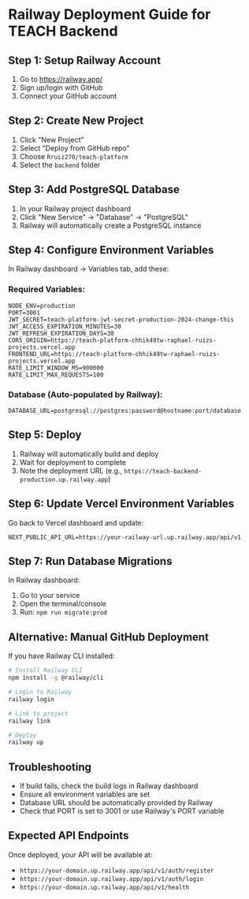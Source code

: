 # Railway Deployment Guide for TEACH Backend

## Step 1: Setup Railway Account
1. Go to https://railway.app/
2. Sign up/login with GitHub
3. Connect your GitHub account

## Step 2: Create New Project
1. Click "New Project" 
2. Select "Deploy from GitHub repo"
3. Choose `Rruiz270/teach-platform`
4. Select the `backend` folder

## Step 3: Add PostgreSQL Database
1. In your Railway project dashboard
2. Click "New Service" → "Database" → "PostgreSQL"
3. Railway will automatically create a PostgreSQL instance

## Step 4: Configure Environment Variables
In Railway dashboard → Variables tab, add these:

### Required Variables:
```
NODE_ENV=production
PORT=3001
JWT_SECRET=teach-platform-jwt-secret-production-2024-change-this
JWT_ACCESS_EXPIRATION_MINUTES=30
JWT_REFRESH_EXPIRATION_DAYS=30
CORS_ORIGIN=https://teach-platform-chhik49tw-raphael-ruizs-projects.vercel.app
FRONTEND_URL=https://teach-platform-chhik49tw-raphael-ruizs-projects.vercel.app
RATE_LIMIT_WINDOW_MS=900000
RATE_LIMIT_MAX_REQUESTS=100
```

### Database (Auto-populated by Railway):
```
DATABASE_URL=postgresql://postgres:password@hostname:port/database
```

## Step 5: Deploy
1. Railway will automatically build and deploy
2. Wait for deployment to complete
3. Note the deployment URL (e.g., `https://teach-backend-production.up.railway.app`)

## Step 6: Update Vercel Environment Variables
Go back to Vercel dashboard and update:
```
NEXT_PUBLIC_API_URL=https://your-railway-url.up.railway.app/api/v1
```

## Step 7: Run Database Migrations
In Railway dashboard:
1. Go to your service
2. Open the terminal/console
3. Run: `npm run migrate:prod`

## Alternative: Manual GitHub Deployment
If you have Railway CLI installed:

```bash
# Install Railway CLI
npm install -g @railway/cli

# Login to Railway
railway login

# Link to project
railway link

# Deploy
railway up
```

## Troubleshooting
- If build fails, check the build logs in Railway dashboard
- Ensure all environment variables are set
- Database URL should be automatically provided by Railway
- Check that PORT is set to 3001 or use Railway's PORT variable

## Expected API Endpoints
Once deployed, your API will be available at:
- `https://your-domain.up.railway.app/api/v1/auth/register`
- `https://your-domain.up.railway.app/api/v1/auth/login`
- `https://your-domain.up.railway.app/api/v1/health`